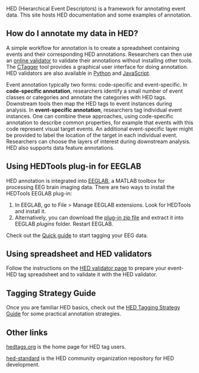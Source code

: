 HED (Hierarchical Event Descriptors) is a framework for annotating event data. This site hosts HED documentation
and some examples of annotation.

## How do I annotate my data in HED?

A simple workflow for annotation is to create a spreadsheet containing events and their corresponding HED annotations.
Researchers can then use an [online validator](https://hedtools.ucsd.edu/hed) to validate their annotations without installing
other tools. The [CTagger](https://github.com/hed-standard/CTagger) tool provides a graphical user
interface for doing annotation. HED validators
are also available in [Python](https://github.com/hed-standard/hed-python) and 
[JavaScript](https://github.com/hed-standard/hed-javascript).  

Event annotation typically two forms: code-specific and event-specific. In **code-specific annotation**, researchers
identify a small number of event classes or categories and annotate the categories with HED tags. Downstream tools
then map the HED tags to event instances during analysis. In **event-specific annotation**, researchers tag
individual event instances. One can combine these approaches, using code-specific annotation to describe common
properties, for example that events with this code represent visual target events. An additional event-specific
layer might be provided to label the location of the target in each individual event. Researchers can choose the
layers of interest during downstream analysis. HED also supports data feature annotations.  

## Using HEDTools plug-in for EEGLAB
HED annotation is integrated into [EEGLAB](https://sccn.ucsd.edu/eeglab), a MATLAB toolbox for processing EEG brain
imaging data. There are two ways to install the HEDTools EEGLAB plug-in:
1. In EEGLAB, go to File > Manage EEGLAB extensions. Look for HEDTools and install it.
2. Alternatively, you can download the [plug-in zip file](https://github.com/hed-standard/hed-matlab/tree/master/EEGLABPlugin) and extract it into EEGLAB *plugins* folder. Restart EEGLAB.

Check out the [Quick guide](quick-guide.md) to start tagging your EEG data.

## Using spreadsheet and HED validators
Follow the instructions on the [HED validator page](https://hedtools.ucsd.edu/hed/spreadsheet) to prepare your event-HED
tag spreadsheet and to validate it with the HED validator.

## Tagging Strategy Guide
Once you are familiar HED basics, check out the
[HED Tagging Strategy Guide](HEDTaggingStrategyGuide.pdf) for some practical annotation strategies.

## Other links

[hedtags.org](https://www.hedtags.org) is the home page for HED tag users.  

[hed-standard](https://github.com/hed-standard) is the HED community organization repository for HED development.
